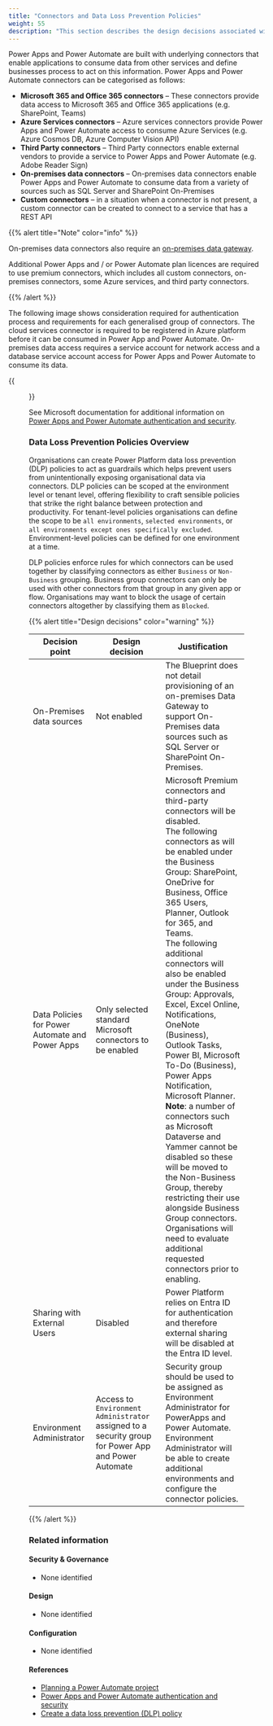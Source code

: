 ```yaml
---
title: "Connectors and Data Loss Prevention Policies"
weight: 55
description: "This section describes the design decisions associated with restricting access of connectors within Power Platform for system(s) built using ASD's Blueprint for Secure Cloud."
---
```


Power Apps and Power Automate are built with underlying connectors that enable applications to consume data from other services and define businesses process to act on this information. Power Apps and Power Automate connectors can be categorised as follows: 

* **Microsoft 365 and Office 365 connectors** – These connectors provide data access to Microsoft 365 and Office 365 applications (e.g. SharePoint, Teams)
* **Azure Services connectors** – Azure services connectors provide Power Apps and Power Automate access to consume Azure Services (e.g. Azure Cosmos DB, Azure Computer Vision API)
* **Third Party connectors** – Third Party connectors enable external vendors to provide a service to Power Apps and Power Automate (e.g. Adobe Reader Sign)
* **On-premises data connectors** – On-premises data connectors enable Power Apps and Power Automate to consume data from a variety of sources such as SQL Server and SharePoint On-Premises
* **Custom connectors** – in a situation when a connector is not present, a custom connector can be created to connect to a service that has a REST API

{{% alert title="Note" color="info" %}}

On-premises data connectors also require an [on-premises data gateway](https://learn.microsoft.com/data-integration/gateway/service-gateway-onprem).

Additional Power Apps and / or Power Automate plan licences are required to use premium connectors, which includes all custom connectors, on-premises connectors, some Azure services, and third party connectors.

{{% /alert %}}

The following image shows consideration required for authentication process and requirements for each generalised group of connectors. The cloud services connector is required to be registered in Azure platform before it can be consumed in Power App and Power Automate. On-premises data access requires a service account for network access and a database service account access for Power Apps and Power Automate to consume its data.

{{<figure src="/content/images/power-platform-authentication.png" title="Power Apps and Power Automate authentication flow">}}

See Microsoft documentation for additional information on [Power Apps and Power Automate authentication and security](https://learn.microsoft.com/power-automate/guidance/planning/authentication-security).

### Data Loss Prevention Policies Overview 

Organisations can create Power Platform data loss prevention (DLP) policies to act as guardrails which helps prevent users from unintentionally exposing organisational data via connectors. DLP policies can be scoped at the environment level or tenant level, offering flexibility to craft sensible policies that strike the right balance between protection and productivity. For tenant-level policies organisations can define the scope to be `all environments`, `selected environments`, or `all environments except ones specifically excluded`. Environment-level policies can be defined for one environment at a time. 

DLP policies enforce rules for which connectors can be used together by classifying connectors as either `Business` or `Non-Business` grouping. Business group connectors can only be used with other connectors from that group in any given app or flow. Organisations may want to block the usage of certain connectors altogether by classifying them as `Blocked`. 

{{% alert title="Design decisions" color="warning" %}}

| Decision point                                  | Design decision                                                                                     | Justification                                                                                                                                                                                                                                                                                                                                                                                                                                                                                                                                                                                                                                                                                                                                                                                                       |
|-------------------------------------------------|-----------------------------------------------------------------------------------------------------|---------------------------------------------------------------------------------------------------------------------------------------------------------------------------------------------------------------------------------------------------------------------------------------------------------------------------------------------------------------------------------------------------------------------------------------------------------------------------------------------------------------------------------------------------------------------------------------------------------------------------------------------------------------------------------------------------------------------------------------------------------------------------------------------------------------------|
| On-Premises data sources                        | Not enabled                                                                                         | The Blueprint does not detail provisioning of an on-premises Data Gateway to support On-Premises data sources such as SQL Server or SharePoint On-Premises.                                                                                                                                                                                                                                                                                                                                                                                                                                                                                                                                                                                                                                                         |
| Data Policies for Power Automate and Power Apps | Only selected standard Microsoft connectors to be enabled                                           | Microsoft Premium connectors and third-party connectors will be disabled.<br>The following connectors as will be enabled under the Business Group:  SharePoint, OneDrive for Business, Office 365 Users, Planner, Outlook for 365, and Teams.<br>The following additional connectors will also be enabled under the Business Group: Approvals, Excel, Excel Online, Notifications, OneNote (Business), Outlook Tasks, Power BI, Microsoft To-Do (Business), Power Apps Notification, Microsoft Planner.<br>**Note**: a number of connectors such as Microsoft Dataverse and Yammer cannot be disabled so these will be moved to the Non-Business Group, thereby restricting their use alongside Business Group connectors.<br>Organisations will need to evaluate additional requested connectors prior to enabling.|
| Sharing with External Users                     | Disabled                                                                                            | Power Platform relies on Entra ID for authentication and therefore external sharing will be disabled at the Entra ID level.                                                                                                                                                                                                                                                                                                                                                                                                                                                                                                                                                                                                                                                                                         |
| Environment Administrator                       | Access to `Environment Administrator` assigned to a security group for Power App and Power Automate | Security group should be used to be assigned as Environment Administrator for PowerApps and Power Automate.<br>Environment Administrator will be able to create additional environments and configure the connector policies.                                                                                                                                                                                                                                                                                                                                                                                                                                                                                                                         |

{{% /alert %}}

### Related information

#### Security & Governance

* None identified

#### Design

* None identified

#### Configuration

* None identified

#### References

* [Planning a Power Automate project](https://learn.microsoft.com/power-automate/guidance/planning/introduction)
* [Power Apps and Power Automate authentication and security](https://learn.microsoft.com/power-automate/guidance/planning/authentication-security)
* [Create a data loss prevention (DLP) policy](https://docs.microsoft.com/power-platform/admin/create-dlp-policy)
